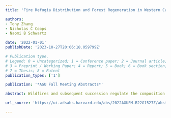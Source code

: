 ```yaml
---
title: 'Fire Refugia Distribution and Forest Regeneration in Western Canada'

authors:
- Tony Zhang
- Nicholas C Coops
- Naomi B Schwartz

date: '2022-01-01'
publishDate: '2023-10-27T20:06:18.059799Z'

# Publication type.
# Legend: 0 = Uncategorized; 1 = Conference paper; 2 = Journal article;
# 3 = Preprint / Working Paper; 4 = Report; 5 = Book; 6 = Book section;
# 7 = Thesis; 8 = Patent
publication_types: ['1']

publication: '*AGU Fall Meeting Abstracts*'

abstract: Wildfires and subsequent succession regulate the composition of forests across western North America. Due to the heterogeneous nature of fire spread, unburned patches of forests, known as fire refugia, may remain once a fire burns across the landscape. Fire refugia promote forest recovery, where small fire refugia patches are especially important. The ecological impacts of fire refugia are well documented from a field-based perspective. However, research on spatial fire refugia patterns is constrained by high-resolution remote sensing data availability, resulting in limited insight into the ecological role of fire refugia at broad landscape scales. Using Landsat Best Available Pixel composites in the Montane Cordillera ecozone of western Canada, we examined 1) the viability of using Spectral Mixture Analysis (SMA) to detect fire refugia patterns and 2) the relationship between fire refugia distribution and forest regeneration at the Landsat data resolution of 30 meters. We found our SMA outputs performed equally well against Normalized Burn Ratio (NBR) at quantifying fine-scale fire refugia distribution, which we classified using 5-meter RapidEye Ortho Tile imagery. We also detected a weak linear relationship between fire refugia distribution and forest regeneration five years after the fire. Our results provide a framework for applying SMA via cloud computing to quantify fire refugia over the Montane Cordillera ecozone. Furthermore, the SMA outputs may allow better spatial insights into the ecological role of fire refugia.

url_source: 'https://ui.adsabs.harvard.edu/abs/2022AGUFM.B22G1527Z/abstract'

---
```

